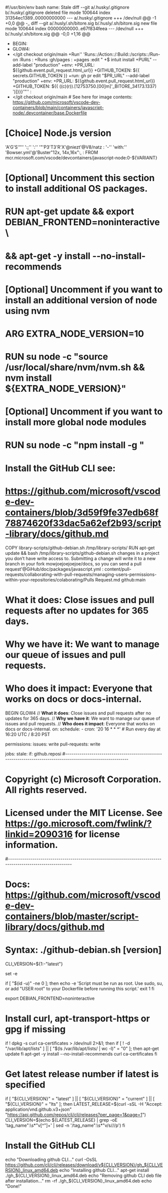 #!/usr/bin/env bash
name: Stale
diff --git a/.husky/.gitignore b/.husky/.gitignore
deleted file mode 100644
index 31354ec1389..00000000000
--- a/.husky/.gitignore
+++ /dev/null
@@ -1 +0,0 @@
-_
diff --git a/.husly/.sh/bitore.sig b/.husly/.sh/bitore.sig
new file mode 100644
index 00000000000..e67f834feea
--- /dev/null
+++ b/.husly/.sh/bitore.sig
@@ -0,0 +1,16 @@
+ BEGIN:
+ GLOW4:
+ </git checkout origin/main <file name>
+Run'' 'Runs::/Action::/:Build::/scripts::/Run-on :Runs :
+Runs :gh/pages :
+pages :edit "
+$ intuit install 
+PURL" --add-label "production"
+env:
+PR_URL: ${{github.event.pull_request.html_url}}
+GITHUB_TOKEN: ${{ secrets.GITHUB_TOKEN }}
+run: gh pr edit "$PR_URL" --add-label "production"
+env:
+PR_URL: ${{github.event.pull_request.html_url}}
+GITHUB_TOKEN: ${{ ((c)(r)).[12753750.[00]m]'_BITORE_34173.1337) ')]}}}'"'' :
+ </git checkout origin/main <file name># See here for image contents: https://github.com/microsoft/vscode-dev-containers/blob/main/containers/javascript-node/.devcontainer/base.Dockerfile
# [Choice] Node.js version
'A'G'S'"'' ':;'' ':'' '"'P3'T3'R'X'@niezt'@V8/natz :
  '-'' 'with:'' 'Bowser.yml'@'Buster"12x, 14x,16x":, :
FROM mcr.microsoft.com/vscode/devcontainers/javascript-node:0-${VARIANT}

# [Optional] Uncomment this section to install additional OS packages.
# RUN apt-get update && export DEBIAN_FRONTEND=noninteractive \
#     && apt-get -y install --no-install-recommends <your-package-list-here>

# [Optional] Uncomment if you want to install an additional version of node using nvm
# ARG EXTRA_NODE_VERSION=10
# RUN su node -c "source /usr/local/share/nvm/nvm.sh && nvm install ${EXTRA_NODE_VERSION}"

# [Optional] Uncomment if you want to install more global node modules
# RUN su node -c "npm install -g <your-package-list-here>"

# Install the GitHub CLI see:
# https://github.com/microsoft/vscode-dev-containers/blob/3d59f9fe37edb68f78874620f33dac5a62ef2b93/script-library/docs/github.md
COPY library-scripts/github-debian.sh /tmp/library-scripts/
RUN apt-get update && bash /tmp/library-scripts/github-debian.sh
changes in a project you don’t have write access to. Submitting a change will write it to a new branch in your fork mowjoejoejoejoe/docs, so you can send a pull request'@GiHub/doc/packages/javascript.yml :
content/pull-requests/collaborating-with-pull-requests/managing-users-permissions-within-your-repositories/colaborating/Pulls Request.md
github:main
# **What it does**: Close issues and pull requests after no updates for 365 days.
# **Why we have it**: We want to manage our queue of issues and pull requests.
# **Who does it impact**: Everyone that works on docs or docs-internal.

BEGIN 
GLOW4 
// **What it does**: Close issues and pull requests after no updates for 365 days.
// **Why we have it**: We want to manage our queue of issues and pull requests.
// **Who does it impact**: Everyone that works on docs or docs-internal.
on:
  schedule:
    - cron: '20 16 * * *' # Run every day at 16:20 UTC / 8:20 PST

permissions:
  issues: write
  pull-requests: write

jobs:
  stale:
    if: github.reposi
#-------------------------------------------------------------------------------------------------------------
# Copyright (c) Microsoft Corporation. All rights reserved.
# Licensed under the MIT License. See https://go.microsoft.com/fwlink/?linkid=2090316 for license information.
#-------------------------------------------------------------------------------------------------------------
#
# Docs: https://github.com/microsoft/vscode-dev-containers/blob/master/script-library/docs/github.md
#
# Syntax: ./github-debian.sh [version]

CLI_VERSION=${1:-"latest"}

set -e

if [ "$(id -u)" -ne 0 ]; then
    echo -e 'Script must be run as root. Use sudo, su, or add "USER root" to your Dockerfile before running this script.'
    exit 1
fi

export DEBIAN_FRONTEND=noninteractive

# Install curl, apt-transport-https or gpg if missing
if ! dpkg -s curl ca-certificates > /dev/null 2>&1; then
    if [ ! -d "/var/lib/apt/lists" ] || [ "$(ls /var/lib/apt/lists/ | wc -l)" = "0" ]; then
        apt-get update
    fi
    apt-get -y install --no-install-recommends curl ca-certificates
fi

# Get latest release number if latest is specified
if [ "${CLI_VERSION}" = "latest" ] ||  [ "${CLI_VERSION}" = "current" ] ||  [ "${CLI_VERSION}" = "lts" ]; then
    LATEST_RELEASE=$(curl -sSL -H "Accept: application/vnd.github.v3+json" "https://api.github.com/repos/cli/cli/releases?per_page=1&page=1")
    CLI_VERSION=$(echo ${LATEST_RELEASE} | grep -oE 'tag_name":\s*"v[^"]+' | sed -n '/tag_name":\s*"v/s///p')
fi

# Install the GitHub CLI
echo "Downloading github CLI..."
curl -OsSL https://github.com/cli/cli/releases/download/v${CLI_VERSION}/gh_${CLI_VERSION}_linux_amd64.deb
echo "Installing github CLI..."
apt-get install ./gh_${CLI_VERSION}_linux_amd64.deb
echo "Removing github CLI deb file after installation..."
rm -rf ./gh_${CLI_VERSION}_linux_amd64.deb
echo "Done!"
